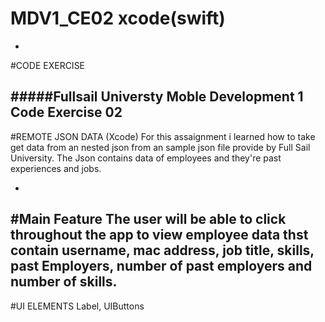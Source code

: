 # MDV1_CE02 xcode(swift)
 
-
#CODE EXERCISE

#####Fullsail Universty Moble Development 1 Code Exercise 02
-

#REMOTE JSON DATA (Xcode)
For this assaignment i learned how to take get data from an nested json from an sample json file provide by Full Sail University. The Json contains data of employees and they're past experiences and jobs.

-
#Main Feature
The user will be able to click throughout the app to view employee data thst contain username, mac address, job title, skills, past Employers, number of past employers and number of skills.
-
#UI ELEMENTS
Label, UIButtons


